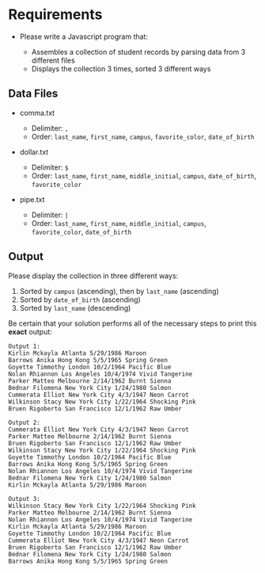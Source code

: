 # Requirements

- Please write a Javascript program that:

  - Assembles a collection of student records by parsing data from 3 different files
  - Displays the collection 3 times, sorted 3 different ways


## Data Files

- comma.txt
  - Delimiter: `,`
  - Order: `last_name`, `first_name`, `campus`, `favorite_color`, `date_of_birth`

- dollar.txt
  - Delimiter: `$`
  - Order: `last_name`, `first_name`, `middle_initial`, `campus`, `date_of_birth`, `favorite_color`

- pipe.txt
  - Delimiter: `|`
  - Order: `last_name`, `first_name`, `middle_initial`, `campus`, `favorite_color`, `date_of_birth`

## Output

Please display the collection in three different ways:

1. Sorted by `campus` (ascending), then by `last_name` (ascending)
2. Sorted by `date_of_birth` (ascending)
3. Sorted by `last_name` (descending)

Be certain that your solution performs all of the necessary steps to print this **exact** output:

```
Output 1:
Kirlin Mckayla Atlanta 5/29/1986 Maroon
Barrows Anika Hong Kong 5/5/1965 Spring Green
Goyette Timmothy London 10/2/1964 Pacific Blue
Nolan Rhiannon Los Angeles 10/4/1974 Vivid Tangerine
Parker Matteo Melbourne 2/14/1962 Burnt Sienna
Bednar Filomena New York City 1/24/1980 Salmon
Cummerata Elliot New York City 4/3/1947 Neon Carrot
Wilkinson Stacy New York City 1/22/1964 Shocking Pink
Bruen Rigoberto San Francisco 12/1/1962 Raw Umber

Output 2:
Cummerata Elliot New York City 4/3/1947 Neon Carrot
Parker Matteo Melbourne 2/14/1962 Burnt Sienna
Bruen Rigoberto San Francisco 12/1/1962 Raw Umber
Wilkinson Stacy New York City 1/22/1964 Shocking Pink
Goyette Timmothy London 10/2/1964 Pacific Blue
Barrows Anika Hong Kong 5/5/1965 Spring Green
Nolan Rhiannon Los Angeles 10/4/1974 Vivid Tangerine
Bednar Filomena New York City 1/24/1980 Salmon
Kirlin Mckayla Atlanta 5/29/1986 Maroon

Output 3:
Wilkinson Stacy New York City 1/22/1964 Shocking Pink
Parker Matteo Melbourne 2/14/1962 Burnt Sienna
Nolan Rhiannon Los Angeles 10/4/1974 Vivid Tangerine
Kirlin Mckayla Atlanta 5/29/1986 Maroon
Goyette Timmothy London 10/2/1964 Pacific Blue
Cummerata Elliot New York City 4/3/1947 Neon Carrot
Bruen Rigoberto San Francisco 12/1/1962 Raw Umber
Bednar Filomena New York City 1/24/1980 Salmon
Barrows Anika Hong Kong 5/5/1965 Spring Green
```
